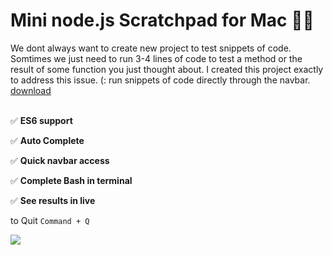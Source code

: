 # Mini node.js Scratchpad for Mac 📝

We dont always want to create new project to test snippets of code. Somtimes we just need to run 3-4 lines of code to test a method or the result of some function you just thought about. I created this project exactly to address this issue. (:
run snippets of code directly through the navbar. 
[download](https://obiwankenoobi.github.io/projects.html)
<br>
<br>

✅ **ES6 support**

✅ **Auto Complete**

✅ **Quick navbar access**

✅ **Complete Bash in terminal**

✅ **See results in live**

to Quit `Command + Q`

<img src="https://media.giphy.com/media/mEQHHgyDm8LTzEag00/giphy.gif">

